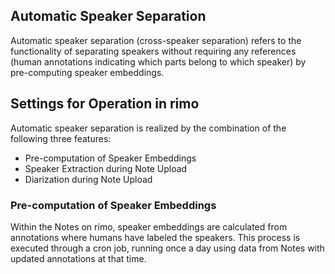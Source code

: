 ## Automatic Speaker Separation
Automatic speaker separation (cross-speaker separation) refers to the functionality of separating speakers without requiring any references (human annotations indicating which parts belong to which speaker) by pre-computing speaker embeddings.

## Settings for Operation in rimo
Automatic speaker separation is realized by the combination of the following three features:

- Pre-computation of Speaker Embeddings
- Speaker Extraction during Note Upload
- Diarization during Note Upload

### Pre-computation of Speaker Embeddings
Within the Notes on rimo, speaker embeddings are calculated from annotations where humans have labeled the speakers. This process is executed through a cron job, running once a day using data from Notes with updated annotations at that time.